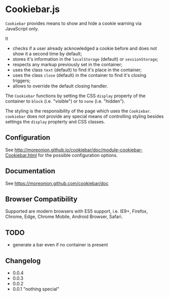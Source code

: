 # Cookiebar.js

`Cookiebar` provides means to show and hide a cookie warning via JavaScript only.

It

* checks if a user already acknowledged a cookie before and does not show it a
  second time by default;
* stores it's information in the `localStorage` (default) or `sessionStorage`;
* respects any markup previously set in the container;
* uses the class `text` (default) to find it's place in the container;
* uses the class `close` (default) in the container to find it's closing
  triggers;
* allows to override the default closing handler.

The `Cookiebar` functions by setting the CSS `display` property of the
container to `block` (i.e. "visible") or to `none` (i.e. "hidden").

The styling is the responsibility of the page which uses the `Cookiebar`.
`cookiebar` does not provide any special means of controlling styling besides
settings the `display` propterty and CSS classes.

## Configuration

See http://moreonion.github.io/cookiebar/doc/module-cookiebar-Cookiebar.html
for the possible configuration options.

## Documentation

See https://moreonion.github.com/cookiebar/doc

## Browser Compatibility

Supported are modern browsers with ES5 support, i.e. IE9+, Firefox, Chrome,
Edge, Chrome Mobile, Android Browser, Safari.

## TODO

* generate a bar even if no container is present

## Changelog

* 0.0.4
* 0.0.3
* 0.0.2
* 0.0.1 "nothing special"
